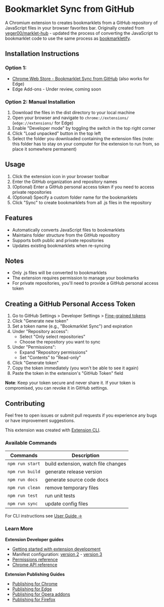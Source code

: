# Bookmarklet Sync from GitHub

A Chromium extension to creates bookmarklets from a GitHub repository of JavaScript files in your browser favorites bar. Originally created from [yeger00/marklet-hub](https://github.com/yeger00/marklet-hub) - updated the process of converting the JavaScript to bookmarklet code to use the same process as [bookmarkletify](https://marketplace.visualstudio.com/items?itemName=saasan.bookmarkletify).

## Installation Instructions

### Option 1:

- [Chrome Web Store - Bookmarklet Sync from GitHub](https://chromewebstore.google.com/detail/bookmarklet-sync-from-git/hfckbalabggfedpkmlhmnelkjnnfmgjj) (also works for Edge)
- Edge Add-ons - Under review, coming soon

### Option 2: Manual Installation

1. Download the files in the dist directory to your local machine
2. Open your browser and navigate to `chrome://extensions/` (`edge://extensions/` for Edge)
3. Enable "Developer mode" by toggling the switch in the top right corner
4. Click "Load unpacked" button in the top left
5. Select the folder you downloaded containing the extension files (note: this folder has to stay on your computer for the extension to run from, so place it somewhere permanent)

## Usage

1. Click the extension icon in your browser toolbar
2. Enter the GitHub organization and repository names
3. (Optional) Enter a GitHub personal access token if you need to access private repositories
4. (Optional) Specify a custom folder name for the bookmarklets
5. Click "Sync" to create bookmarklets from all .js files in the repository

## Features

- Automatically converts JavaScript files to bookmarklets
- Maintains folder structure from the GitHub repository
- Supports both public and private repositories
- Updates existing bookmarklets when re-syncing

## Notes

- Only .js files will be converted to bookmarklets
- The extension requires permission to manage your bookmarks
- For private repositories, you'll need to provide a GitHub personal access token

## Creating a GitHub Personal Access Token

1. Go to GitHub Settings > Developer Settings > [Fine-grained tokens](https://github.com/settings/tokens?type=beta)
2. Click "Generate new token"
3. Set a token name (e.g., "Bookmarklet Sync") and expiration
4. Under "Repository access":
   - Select "Only select repositories"
   - Choose the repository you want to sync
5. Under "Permissions":
   - Expand "Repository permissions"
   - Set "Contents" to "Read-only"
6. Click "Generate token"
7. Copy the token immediately (you won't be able to see it again)
8. Paste the token in the extension's "GitHub Token" field

**Note**: Keep your token secure and never share it. If your token is compromised, you can revoke it in GitHub settings.

## Contributing

Feel free to open issues or submit pull requests if you experience any bugs or have improvement suggestions.

This extension was created with [Extension CLI](https://oss.mobilefirst.me/extension-cli/).

### Available Commands

| Commands        | Description                         |
| --------------- | ----------------------------------- |
| `npm run start` | build extension, watch file changes |
| `npm run build` | generate release version            |
| `npm run docs`  | generate source code docs           |
| `npm run clean` | remove temporary files              |
| `npm run test`  | run unit tests                      |
| `npm run sync`  | update config files                 |

For CLI instructions see [User Guide &rarr;](https://oss.mobilefirst.me/extension-cli/)

### Learn More

**Extension Developer guides**

- [Getting started with extension development](https://developer.chrome.com/extensions/getstarted)
- Manifest configuration: [version 2](https://developer.chrome.com/extensions/manifest) - [version 3](https://developer.chrome.com/docs/extensions/mv3/intro/)
- [Permissions reference](https://developer.chrome.com/extensions/declare_permissions)
- [Chrome API reference](https://developer.chrome.com/docs/extensions/reference/)

**Extension Publishing Guides**

- [Publishing for Chrome](https://developer.chrome.com/webstore/publish)
- [Publishing for Edge](https://docs.microsoft.com/en-us/microsoft-edge/extensions-chromium/publish/publish-extension)
- [Publishing for Opera addons](https://dev.opera.com/extensions/publishing-guidelines/)
- [Publishing for Firefox](https://extensionworkshop.com/documentation/publish/submitting-an-add-on/)
